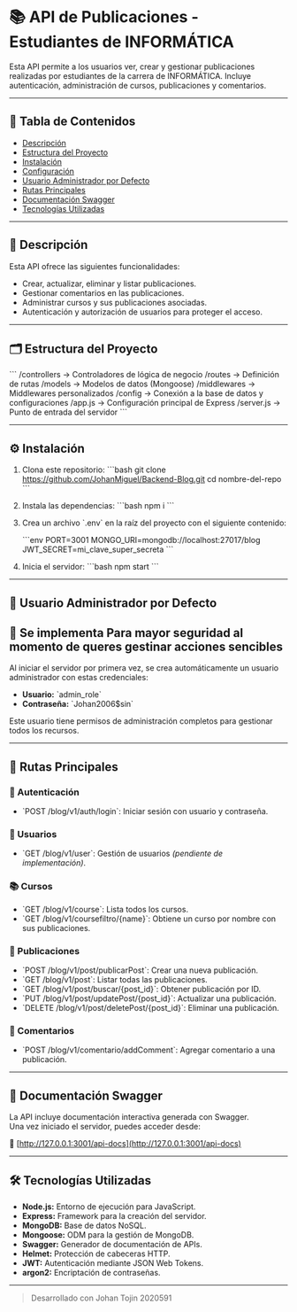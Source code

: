 # 📚 API de Publicaciones - Estudiantes de INFORMÁTICA

Esta API permite a los usuarios ver, crear y gestionar publicaciones realizadas por estudiantes de la carrera de INFORMÁTICA. Incluye autenticación, administración de cursos, publicaciones y comentarios.

---

## 📑 Tabla de Contenidos

- [Descripción](#descripción)
- [Estructura del Proyecto](#estructura-del-proyecto)
- [Instalación](#instalación)
- [Configuración](#configuración)
- [Usuario Administrador por Defecto](#usuario-administrador-por-defecto)
- [Rutas Principales](#rutas-principales)
- [Documentación Swagger](#documentación-swagger)
- [Tecnologías Utilizadas](#tecnologías-utilizadas)

---

## 📝 Descripción

Esta API ofrece las siguientes funcionalidades:

- Crear, actualizar, eliminar y listar publicaciones.
- Gestionar comentarios en las publicaciones.
- Administrar cursos y sus publicaciones asociadas.
- Autenticación y autorización de usuarios para proteger el acceso.

---

## 🗂️ Estructura del Proyecto

\`\`\`
/controllers      -> Controladores de lógica de negocio
/routes           -> Definición de rutas
/models           -> Modelos de datos (Mongoose)
/middlewares      -> Middlewares personalizados
/config           -> Conexión a la base de datos y configuraciones
/app.js           -> Configuración principal de Express
/server.js        -> Punto de entrada del servidor
\`\`\`

---

## ⚙️ Instalación

1. Clona este repositorio:
   \`\`\`bash
   git clone https://github.com/JohanMiguel/Backend-Blog.git
   cd nombre-del-repo
   \`\`\`

2. Instala las dependencias:
   \`\`\`bash
   npm i
   \`\`\`

3. Crea un archivo \`.env\` en la raíz del proyecto con el siguiente contenido:

   \`\`\`env
   PORT=3001
   MONGO_URI=mongodb://localhost:27017/blog
   JWT_SECRET=mi_clave_super_secreta
   \`\`\`

4. Inicia el servidor:
   \`\`\`bash
   npm start
   \`\`\`

---

## 👤 Usuario Administrador por Defecto 
## 👤 Se implementa Para mayor seguridad al momento de queres gestinar acciones sencibles

Al iniciar el servidor por primera vez, se crea automáticamente un usuario administrador con estas credenciales:

- **Usuario:** \`admin_role\`
- **Contraseña:** \`Johan2006$sin\`

Este usuario tiene permisos de administración completos para gestionar todos los recursos.

---

## 🚀 Rutas Principales

### 🔐 Autenticación

- \`POST /blog/v1/auth/login\`: Iniciar sesión con usuario y contraseña.

### 👥 Usuarios

- \`GET /blog/v1/user\`: Gestión de usuarios *(pendiente de implementación)*.

### 📚 Cursos

- \`GET /blog/v1/course\`: Lista todos los cursos.
- \`GET /blog/v1/coursefiltro/{name}\`: Obtiene un curso por nombre con sus publicaciones.

### 📝 Publicaciones

- \`POST /blog/v1/post/publicarPost\`: Crear una nueva publicación.
- \`GET /blog/v1/post\`: Listar todas las publicaciones.
- \`GET /blog/v1/post/buscar/{post_id}\`: Obtener publicación por ID.
- \`PUT /blog/v1/post/updatePost/{post_id}\`: Actualizar una publicación.
- \`DELETE /blog/v1/post/deletePost/{post_id}\`: Eliminar una publicación.

### 💬 Comentarios

- \`POST /blog/v1/comentario/addComment\`: Agregar comentario a una publicación.

---

## 📄 Documentación Swagger

La API incluye documentación interactiva generada con Swagger.  
Una vez iniciado el servidor, puedes acceder desde:

🔗 [http://127.0.0.1:3001/api-docs](http://127.0.0.1:3001/api-docs)

---

## 🛠️ Tecnologías Utilizadas

- **Node.js:** Entorno de ejecución para JavaScript.
- **Express:** Framework para la creación del servidor.
- **MongoDB:** Base de datos NoSQL.
- **Mongoose:** ODM para la gestión de MongoDB.
- **Swagger:** Generador de documentación de APIs.
- **Helmet:** Protección de cabeceras HTTP.
- **JWT:** Autenticación mediante JSON Web Tokens.
- **argon2:** Encriptación de contraseñas.

---

> Desarrollado con Johan Tojin 2020591 
